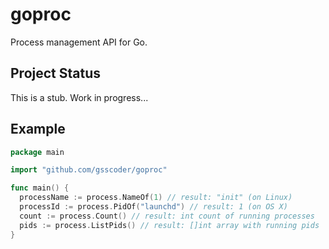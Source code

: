 # goproc
Process management API for Go.

## Project Status
This is a stub. Work in progress...

## Example
```go
package main

import "github.com/gsscoder/goproc"

func main() {
  processName := process.NameOf(1) // result: "init" (on Linux)
  processId := process.PidOf("launchd") // result: 1 (on OS X)
  count := process.Count() // result: int count of running processes
  pids := process.ListPids() // result: []int array with running pids
}
```
